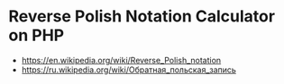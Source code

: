 # Reverse Polish Notation Calculator on PHP

* https://en.wikipedia.org/wiki/Reverse_Polish_notation
* https://ru.wikipedia.org/wiki/Обратная_польская_запись
